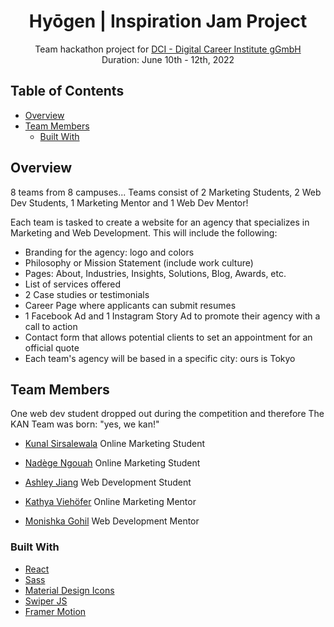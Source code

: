 <h1 align="center">Hyōgen | Inspiration Jam Project</h1>

<div align="center">
   Team hackathon project for <a href="http://devchallenges.io" target="_blank">DCI - Digital Career Institute gGmbH</a>
</div>

<div align="center">
   Duration: June 10th - 12th, 2022
</div>

<!-- TABLE OF CONTENTS -->

## Table of Contents

- [Overview](#overview)
- [Team Members](#team-members)
  - [Built With](#built-with)


<!-- OVERVIEW -->

## Overview

<!-- ![demo](/public/assets/videos/demo.gif) -->

8 teams from 8 campuses...
Teams consist of 2 Marketing Students, 2 Web Dev Students, 1 Marketing Mentor and 1 Web Dev Mentor!

Each team is tasked to create a website for an agency that specializes in Marketing and Web Development. This will include the following:

- Branding for the agency: logo and colors
- Philosophy or Mission Statement (include work culture)
- Pages: About, Industries, Insights, Solutions, Blog, Awards, etc.
- List of services offered
- 2 Case studies or testimonials
- Career Page where applicants can submit resumes
- 1 Facebook Ad and 1 Instagram Story Ad to promote their agency with a call to action
- Contact form that allows potential clients to set an appointment for an official quote
- Each team's agency will be based in a specific city: ours is Tokyo

## Team Members

One web dev student dropped out during the competition and therefore The KAN Team was born: "yes, we kan!"
<!-- - Website [your-website.com](https://{your-web-site-link}) -->
- [Kunal Sirsalewala](https://www.linkedin.com/in/kunal-sirsalewala-95998b241/) Online Marketing Student
- [Nadège Ngouah](https://www.linkedin.com/in/nad%C3%A8ge-ngouah-6731b4216/) Online Marketing Student
- [Ashley Jiang](https://www.linkedin.com/in/ashley-jiang-b623a9ab/) Web Development Student

- [Kathya Viehöfer](https://www.linkedin.com/in/kathya-vieh%C3%B6fer/) Online Marketing Mentor

- [Monishka Gohil](https://www.linkedin.com/in/monishka-gohil11/) Web Development Mentor


### Built With

- [React](https://reactjs.org/)
- [Sass](https://sass-lang.com/)
- [Material Design Icons](https://google.github.io/material-design-icons/)
- [Swiper JS](https://swiperjs.com/react)
- [Framer Motion](https://www.framer.com/motion/)

